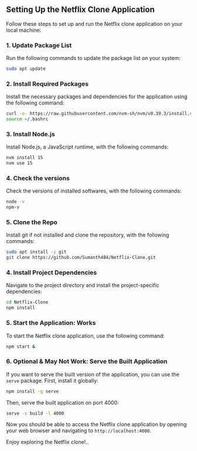 ## Setting Up the Netflix Clone Application

Follow these steps to set up and run the Netflix clone application on your local machine:

### 1. Update Package List

Run the following commands to update the package list on your system:

```bash
sudo apt update
```

### 2. Install Required Packages

Install the necessary packages and dependencies for the application using the following command:

```bash
curl -o- https://raw.githubusercontent.com/nvm-sh/nvm/v0.39.3/install.sh | bash
source ~/.bashrc
```

### 3. Install Node.js

Install Node.js, a JavaScript runtime, with the following commands:

```bash
nvm install 15
nvm use 15
```

### 4. Check the versions

Check the versions of installed softwares, with the following commands:

```bash
node -v
npm-v
```

### 5. Clone the Repo

Install git if not installed and clone the repository, with the following commands:

```bash
sudo apt install -y git
git clone https://github.com/Sumanth484/Netflix-Clone.git
```

### 4. Install Project Dependencies

Navigate to the project directory and install the project-specific dependencies:

```bash
cd Netflix-Clone
npm install
```

### 5. Start the Application: Works

To start the Netflix clone application, use the following command:

```bash
npm start &
```

### 6. Optional & May Not Work: Serve the Built Application

If you want to serve the built version of the application, you can use the `serve` package. First, install it globally:

```bash
npm install -g serve
```

Then, serve the built application on port 4000:

```bash
serve -s build -l 4000
```

Now you should be able to access the Netflix clone application by opening your web browser and navigating to `http://localhost:4000`.

Enjoy exploring the Netflix clone!..
